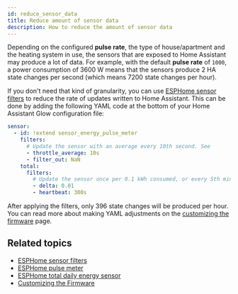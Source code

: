 ```yaml
---
id: reduce_sensor_data
title: Reduce amount of sensor data
description: How to reduce the amount of sensor data
---
```


Depending on the configured **pulse rate**, the type of house/apartment and the heating system in use, the sensors that are exposed to Home Assistant may produce a lot of data. For example, with the default **pulse rate** of `1000`, a power consumption of 3600 W means that the sensors produce 2 HA state changes per second (which means 7200 state changes per hour).

If you don't need that kind of granularity, you can use [ESPHome sensor filters][filters] to reduce the rate of updates written to Home Assistant. This can be done by adding the following YAML code at the bottom of your Home Assistant Glow configuration file:

```yaml title="your_glow_config.yaml"
sensor:
  - id: !extend sensor_energy_pulse_meter
    filters:
      # Update the sensor with an average every 10th second. See
      - throttle_average: 10s
      - filter_out: NaN
    total:
      filters:
        # Update the sensor once per 0.1 kWh consumed, or every 5th minute, whichever happens sooner.
        - delta: 0.01
        - heartbeat: 300s
```

After applying the filters, only 396 state changes will be produced per hour. You can read more about making YAML adjustments on the [customizing the firmware](/docs/advanced/firmware_changes) page.

## Related topics

- [ESPHome sensor filters][filters]
- [ESPHome pulse meter](https://esphome.io/components/sensor/pulse_meter.html)
- [ESPHome total daily energy sensor](https://esphome.io/components/sensor/total_daily_energy.html)
- [Customizing the Firmware](/docs/advanced/firmware_changes)

[filters]: https://esphome.io/components/sensor/index.html#sensor-filters
[file]: https://github.com/klaasnicolaas/home-assistant-glow/blob/main/components/pulse_meter.yaml#L73